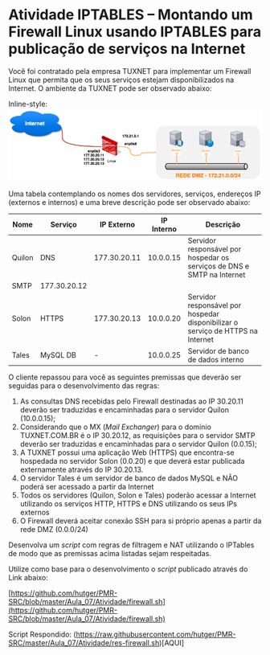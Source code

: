 # **Atividade IPTABLES – Montando um Firewall Linux usando IPTABLES para publicação de serviços na Internet**

Você foi contratado pela empresa TUXNET para implementar um Firewall Linux que permita que os seus serviços estejam disponibilizados na Internet. O ambiente da TUXNET pode ser observado abaixo:

Inline-style: 
![alt text](https://github.com/hutger/PMR-SRC/blob/master/Aula_07/Atividade/Atividade_IPTABLES.png "Atividade IPTABLES")


Uma tabela contemplando os nomes dos servidores, serviços, endereços IP (externos e internos) e uma breve descrição pode ser observado abaixo:

| **Nome** | **Serviço** | **IP Externo** | **IP Interno** | **Descrição** |
| --- | --- | --- | --- | --- |
| Quilon | DNS | 177.30.20.11 | 10.0.0.15 | Servidor responsável por hospedar os serviços de DNS e SMTP na Internet |
| SMTP | 177.30.20.12 |
| Solon | HTTPS | 177.30.20.13 | 10.0.0.20 | Servidor responsável por hospedar disponibilizar o serviço de HTTPS na Internet |
| Tales | MySQL DB | - | 10.0.0.25 | Servidor de banco de dados interno |

O cliente repassou para você as seguintes premissas que deverão ser seguidas para o desenvolvimento das regras:

1. As consultas DNS recebidas pelo Firewall destinadas ao IP 30.20.11 deverão ser traduzidas e encaminhadas para o servidor Quilon (10.0.0.15);
2. Considerando que o MX (_Mail Exchanger_) para o domínio TUXNET.COM.BR é o IP 30.20.12, as requisições para o servidor SMTP deverão ser traduzidas e encaminhadas para o servidor Quilon (0.0.15);
3. A TUXNET possui uma aplicação Web (HTTPS) que encontra-se hospedada no servidor Solon (0.0.20) e que deverá estar publicada externamente através do IP 30.20.13.
4. O servidor Tales é um servidor de banco de dados MySQL e NÃO poderá ser acessado a partir da Internet
5. Todos os servidores (Quilon, Solon e Tales) poderão acessar a Internet utilizando os serviços HTTP, HTTPS e DNS utilizando os seus IPs externos
6. O Firewall deverá aceitar conexão SSH para si próprio apenas a partir da rede DMZ (0.0.0/24)

Desenvolva um _script_ com regras de filtragem e NAT utilizando o IPTables de modo que as premissas acima listadas sejam respeitadas.

Utilize como base para o desenvolvimento o _script_ publicado através do Link abaixo:

[https://github.com/hutger/PMR-SRC/blob/master/Aula_07/Atividade/firewall.sh](https://github.com/hutger/PMR-SRC/blob/master/Aula_07/Atividade/firewall.sh)


Script Respondido: (https://raw.githubusercontent.com/hutger/PMR-SRC/master/Aula_07/Atividade/res-firewall.sh)[AQUI]

